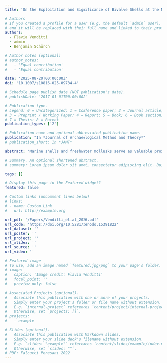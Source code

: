 ```yaml
---
title: 'On the Exploitation and Significance of Bivalve Shells at the Magdalenian Site of Petersfels (Southwestern Germany) Using an Integrated Approach'

# Authors
# If you created a profile for a user (e.g. the default `admin` user), write the username (folder name) here
# and it will be replaced with their full name and linked to their profile.
authors:
  - Flavia Venditti
  - admin
  - Benjamin Schürch

# Author notes (optional)
# author_notes:
#   - 'Equal contribution'
#   - 'Equal contribution'

date: '2025-08-20T00:00:00Z'
doi: '10.1007/s10816-025-09734-4'

# Schedule page publish date (NOT publication's date).
# publishDate: '2017-01-01T00:00:00Z'

# Publication type.
# Legend: 0 = Uncategorized; 1 = Conference paper; 2 = Journal article;
# 3 = Preprint / Working Paper; 4 = Report; 5 = Book; 6 = Book section;
# 7 = Thesis; 8 = Patent
publication_types: ['2']

# Publication name and optional abbreviated publication name.
publication: "In *Journal of Archaeological Method and Theory*"
# publication_short: In *JAMT*

abstract: 'Marine shells and freshwater mollusks serve as valuable proxies for understanding cultural and environmental interactions in human history. They provide insights into past activities, exchange networks, and ecological dynamics. The site of Petersfels in Germany, rich in modified shells, offers a unique opportunity to investigate the significance of mollusk shells for the Magdalenian of central Europe. This study presents findings from our investigation of the nearly complete collection of bivalve shells recovered from the site, including 84 Glycymeris sp. specimens, 2 Gryphaea arcuata, 2 Polymesoda sp., and a fragment of an Ostrea sp. By applying qualitative and quantitative methods accompanied by a comprehensive experimental program, we sought to (1) uncover the origins and selection of the bivalves, (2) discuss modifications of shells made by anthropogenic and natural agents, and (3) elucidate aspects of their functions and symbolism. Our findings reveal that the bivalve shells were modified into ornaments. Despite taphonomic alterations affecting surface traces, we observed signs of modification such as flat facets featuring parallel striations produced by abrasion, signs of prolonged use and reuse, and a perforation technique consistent with sawing. Double-perforated shells indicate a willingness to reuse them after the first perforation wears down. The two fossil specimens of Gryphaea arcuata and the fragment of an oyster were instead perforated by drilling. The entire sample showed rounded and smooth perforations and evidence of plastic deformations, hinge thinning, and worn facets resulting from extended use. The evidence of reusing shells and their extended lifespan highlights their significance in the symbolic and artistic expressions of the Magdalenian groups, reflecting the complex social and symbolic communication among these prehistoric communities.'

# Summary. An optional shortened abstract.
# summary: Lorem ipsum dolor sit amet, consectetur adipiscing elit. Duis posuere tellus ac convallis placerat. Proin tincidunt magna sed ex sollicitudin condimentum.

tags: []

# Display this page in the Featured widget?
featured: false

# Custom links (uncomment lines below)
# links:
# - name: Custom Link
#   url: http://example.org

url_pdf: '/Papers/Venditti_et.al_2026.pdf'
url_code: 'https://doi.org/10.5281/zenodo.15391822'
url_dataset: ''
url_poster: ''
url_project: ''
url_slides: ''
url_source: ''
url_video: ''

# Featured image
# To use, add an image named `featured.jpg/png` to your page's folder.
# image:
#   caption: 'Image credit: Flavia Venditti'
#   focal_point: ''
#   preview_only: false

# Associated Projects (optional).
#   Associate this publication with one or more of your projects.
#   Simply enter your project's folder or file name without extension.
#   E.g. `internal-project` references `content/project/internal-project/index.md`.
#   Otherwise, set `projects: []`.
# projects:
#   - example

# Slides (optional).
#   Associate this publication with Markdown slides.
#   Simply enter your slide deck's filename without extension.
#   E.g. `slides: "example"` references `content/slides/example/index.md`.
#   Otherwise, set `slides: ""`.
# PDF: Falcucci_Peresani_2022
---
```


